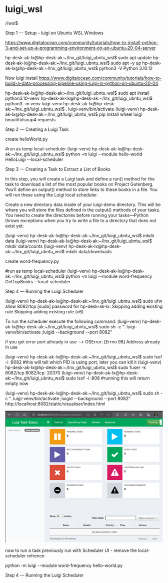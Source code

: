 # luigi_wsl
//wsl$ 

Step 1 — Setup - luigi on Ubuntu WSL Windows

https://www.digitalocean.com/community/tutorials/how-to-install-python-3-and-set-up-a-programming-environment-on-an-ubuntu-20-04-server


hp-desk-ak-lx@hp-desk-ak:~/lnx_git/luigi_ubntu_wsl$ sudo apt update
hp-desk-ak-lx@hp-desk-ak:~/lnx_git/luigi_ubntu_wsl$ sudo apt -y up
hp-desk-ak-lx@hp-desk-ak:~/lnx_git/luigi_ubntu_wsl$ python3 -V
Python 3.10.12

Now luigi install
https://www.digitalocean.com/community/tutorials/how-to-build-a-data-processing-pipeline-using-luigi-in-python-on-ubuntu-20-04

hp-desk-ak-lx@hp-desk-ak:~/lnx_git/luigi_ubntu_wsl$ sudo apt install python3.10-venv
hp-desk-ak-lx@hp-desk-ak:~/lnx_git/luigi_ubntu_wsl$ python3 -m venv luigi-venv
hp-desk-ak-lx@hp-desk-ak:~/lnx_git/luigi_ubntu_wsl$ . luigi-venv/bin/activate
(luigi-venv) hp-desk-ak-lx@hp-desk-ak:~/lnx_git/luigi_ubntu_wsl$ pip install wheel luigi beautifulsoup4 requests

Step 2 — Creating a Luigi Task

create helloWorld.py

#run as temp local-scheduler
(luigi-venv) hp-desk-ak-lx@hp-desk-ak:~/lnx_git/luigi_ubntu_wsl$ python -m luigi --module hello-world HelloLuigi --local-scheduler

Step 3 — Creating a Task to Extract a List of Books

In this step, you will create a Luigi task and define a run() method for the task to download a list of the most popular books on Project Gutenberg. You’ll define an output() method to store links to these books in a file. You will run these using the Luigi local scheduler.

Create a new directory data inside of your luigi-demo directory. This will be where you will store the files defined in the output() methods of your tasks. You need to create the directories before running your tasks—Python throws exceptions when you try to write a file to a directory that does not exist yet:

(luigi-venv) hp-desk-ak-lx@hp-desk-ak:~/lnx_git/luigi_ubntu_wsl$ mkdir data
(luigi-venv) hp-desk-ak-lx@hp-desk-ak:~/lnx_git/luigi_ubntu_wsl$ mkdir data/counts
(luigi-venv) hp-desk-ak-lx@hp-desk-ak:~/lnx_git/luigi_ubntu_wsl$ mkdir data/downloads

create word-frequency.py

#run as temp local-scheduler
(luigi-venv) hp-desk-ak-lx@hp-desk-ak:~/lnx_git/luigi_ubntu_wsl$ python -m luigi --module word-frequency GetTopBooks --local-scheduler

Step 4 — Running the Luigi Scheduler

(luigi-venv) hp-desk-ak-lx@hp-desk-ak:~/lnx_git/luigi_ubntu_wsl$ sudo ufw allow 8082/tcp
[sudo] password for hp-desk-ak-lx: 
Skipping adding existing rule
Skipping adding existing rule (v6)

To run the scheduler execute the following command:
(luigi-venv) hp-desk-ak-lx@hp-desk-ak:~/lnx_git/luigi_ubntu_wsl$ sudo sh -c ". luigi-venv/bin/activate ;luigid --background --port 8082"

if you get error port allready in use --> OSError: [Errno 98] Address already in use

(luigi-venv) hp-desk-ak-lx@hp-desk-ak:~/lnx_git/luigi_ubntu_wsl$ sudo lsof -i :8082  #this will tell which PID is using port, later you can kill it
(luigi-venv) hp-desk-ak-lx@hp-desk-ak:~/lnx_git/luigi_ubntu_wsl$ sudo fuser -k 8082/tcp
8082/tcp:            20370
(luigi-venv) hp-desk-ak-lx@hp-desk-ak:~/lnx_git/luigi_ubntu_wsl$ sudo lsof -i :808  #running this will return empty now

(luigi-venv) hp-desk-ak-lx@hp-desk-ak:~/lnx_git/luigi_ubntu_wsl$ sudo sh -c ". luigi-venv/bin/activate ;luigid --background --port 8082"
http://localhost:8082/static/visualiser/index.html

![Alt text](images/image.png)

now to run a task previously run with Scheduler UI - remove the local-scheduler refrence

python -m luigi --module word-frequency hello-world.py

Step 4 — Running the Luigi Scheduler





















